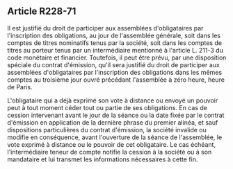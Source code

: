 Article R228-71
----
Il est justifié du droit de participer aux assemblées d'obligataires par
l'inscription des obligations, au jour de l'assemblée générale, soit dans les
comptes de titres nominatifs tenus par la société, soit dans les comptes de
titres au porteur tenus par un intermédiaire mentionné à l'article L. 211-3 du
code monétaire et financier. Toutefois, il peut être prévu, par une disposition
spéciale du contrat d'émission, qu'il sera justifié du droit de participer aux
assemblées d'obligataires par l'inscription des obligations dans les mêmes
comptes au troisième jour ouvré précédant l'assemblée à zéro heure, heure de
Paris.

L'obligataire qui a déjà exprimé son vote à distance ou envoyé un pouvoir peut à
tout moment céder tout ou partie de ses obligations. En cas de cession
intervenant avant le jour de la séance ou la date fixée par le contrat
d'émission en application de la dernière phrase du premier alinéa, et sauf
dispositions particulières du contrat d'émission, la société invalide ou modifie
en conséquence, avant l'ouverture de la séance de l'assemblée, le vote exprimé à
distance ou le pouvoir de cet obligataire. Le cas échéant, l'intermédiaire
teneur de compte notifie la cession à la société ou à son mandataire et lui
transmet les informations nécessaires à cette fin.
